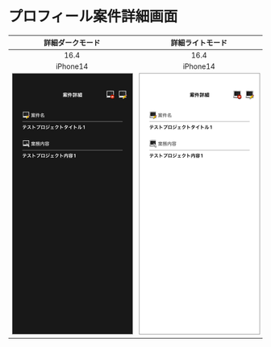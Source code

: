 # プロフィール案件詳細画面

|詳細ダークモード|詳細ライトモード|
|:---:|:---:|
|16.4|16.4|
|iPhone14|iPhone14|
|<img src='../ReferenceImages_64/プロフィール案件詳細画面/testProjectDetailViewController_詳細_ダークモード_iPhone_16_4_390x844@3x.png' width='390' style='border: 1px solid #999' />|<img src='../ReferenceImages_64/プロフィール案件詳細画面/testProjectDetailViewController_詳細_ライトモード_iPhone_16_4_390x844@3x.png' width='390' style='border: 1px solid #999' />|

